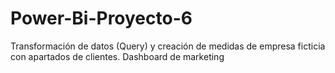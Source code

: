 # Power-Bi-Proyecto-6
Transformación de datos (Query) y creación de medidas de empresa ficticia con apartados de clientes. Dashboard de marketing
